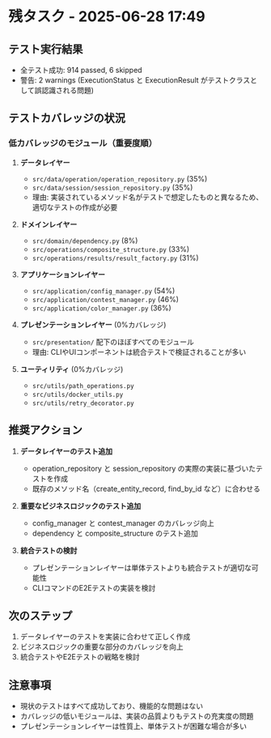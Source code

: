 # 残タスク - 2025-06-28 17:49

## テスト実行結果
- 全テスト成功: 914 passed, 6 skipped
- 警告: 2 warnings (ExecutionStatus と ExecutionResult がテストクラスとして誤認識される問題)

## テストカバレッジの状況

### 低カバレッジのモジュール（重要度順）

1. **データレイヤー** 
   - `src/data/operation/operation_repository.py` (35%)
   - `src/data/session/session_repository.py` (35%)
   - 理由: 実装されているメソッド名がテストで想定したものと異なるため、適切なテストの作成が必要

2. **ドメインレイヤー**
   - `src/domain/dependency.py` (8%)
   - `src/operations/composite_structure.py` (33%)
   - `src/operations/results/result_factory.py` (31%)

3. **アプリケーションレイヤー**
   - `src/application/config_manager.py` (54%)
   - `src/application/contest_manager.py` (46%)
   - `src/application/color_manager.py` (36%)

4. **プレゼンテーションレイヤー** (0%カバレッジ)
   - `src/presentation/` 配下のほぼすべてのモジュール
   - 理由: CLIやUIコンポーネントは統合テストで検証されることが多い

5. **ユーティリティ** (0%カバレッジ)
   - `src/utils/path_operations.py`
   - `src/utils/docker_utils.py`
   - `src/utils/retry_decorator.py`

## 推奨アクション

1. **データレイヤーのテスト追加**
   - operation_repository と session_repository の実際の実装に基づいたテストを作成
   - 既存のメソッド名（create_entity_record, find_by_id など）に合わせる

2. **重要なビジネスロジックのテスト追加**
   - config_manager と contest_manager のカバレッジ向上
   - dependency と composite_structure のテスト追加

3. **統合テストの検討**
   - プレゼンテーションレイヤーは単体テストよりも統合テストが適切な可能性
   - CLIコマンドのE2Eテストの実装を検討

## 次のステップ

1. データレイヤーのテストを実装に合わせて正しく作成
2. ビジネスロジックの重要な部分のカバレッジを向上
3. 統合テストやE2Eテストの戦略を検討

## 注意事項

- 現状のテストはすべて成功しており、機能的な問題はない
- カバレッジの低いモジュールは、実装の品質よりもテストの充実度の問題
- プレゼンテーションレイヤーは性質上、単体テストが困難な場合が多い